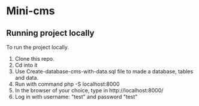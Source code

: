 # Mini-cms

## Running project locally<a name = "getting_started"></a>
To run the project locally.
1. Clone this repo.
2. Cd into it 
3. Use Create-database-cms-with-data.sql file to made a database, tables and data.
4. Run with command php -S localhost:8000
6. In the browser of your choice, type in http://localhost:8000/
7. Log in with username: "test" and password "test" 
